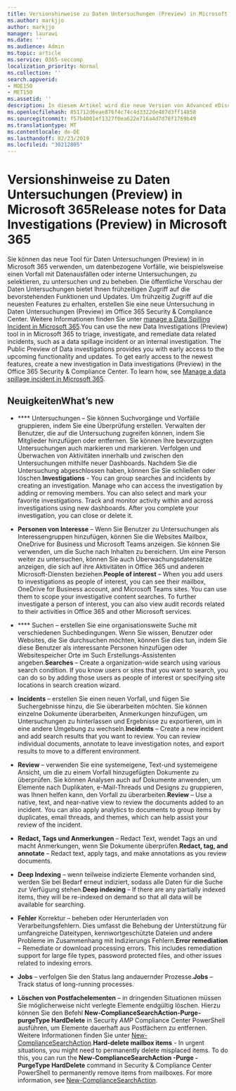 ```yaml
---
title: Versionshinweise zu Daten Untersuchungen (Preview) in Microsoft 365
ms.author: markjjo
author: markjjo
manager: laurawi
ms.date: ''
ms.audience: Admin
ms.topic: article
ms.service: O365-seccomp
localization_priority: Normal
ms.collection: ''
search.appverid:
- MOE150
- MET150
ms.assetid: ''
description: In diesem Artikel wird die neue Version von Advanced eDiscovery (Preview) in Microsoft 365 beschrieben.
ms.openlocfilehash: 851712d6eae876f4c74c4d3322de487d3ff14858
ms.sourcegitcommit: f57b4001ef1327f0ea622e716a4d7d78f1769b49
ms.translationtype: MT
ms.contentlocale: de-DE
ms.lasthandoff: 02/23/2019
ms.locfileid: "30212805"
---
```

# <a name="release-notes-for-data-investigations-preview-in-microsoft-365"></a><span data-ttu-id="331ad-103">Versionshinweise zu Daten Untersuchungen (Preview) in Microsoft 365</span><span class="sxs-lookup"><span data-stu-id="331ad-103">Release notes for Data Investigations (Preview) in Microsoft 365</span></span>

<span data-ttu-id="331ad-p101">Sie können das neue Tool für Daten Untersuchungen (Preview) in in Microsoft 365 verwenden, um datenbezogene Vorfälle, wie beispielsweise einen Vorfall mit Datenausfällen oder interne Untersuchungen, zu selektieren, zu untersuchen und zu beheben. Die öffentliche Vorschau der Daten Untersuchungen bietet Ihnen frühzeitigen Zugriff auf die bevorstehenden Funktionen und Updates. Um frühzeitig Zugriff auf die neuesten Features zu erhalten, erstellen Sie eine neue Untersuchung in Daten Untersuchungen (Preview) im Office 365 Security & Compliance Center. Weitere Informationen finden Sie unter [manage a Data Spilling Incident in Microsoft 365](manage-data-spillage-incidents.md).</span><span class="sxs-lookup"><span data-stu-id="331ad-p101">You can use the new Data Investigations (Preview) tool in in Microsoft 365 to triage, investigate, and remediate data related incidents, such as a data spillage incident or an internal investigation. The Public Preview of Data investigations provides you with early access to the upcoming functionality and updates. To get early access to the newest features, create a new investigation in Data investigations (Preview) in the Office 365 Security & Compliance Center. To learn how, see [Manage a data spillage incident in Microsoft 365](manage-data-spillage-incidents.md).</span></span>

## <a name="whats-new"></a><span data-ttu-id="331ad-108">Neuigkeiten</span><span class="sxs-lookup"><span data-stu-id="331ad-108">What’s new</span></span> 

- <span data-ttu-id="331ad-p102">\*\*\*\* Untersuchungen – Sie können Suchvorgänge und Vorfälle gruppieren, indem Sie eine Überprüfung erstellen. Verwalten der Benutzer, die auf die Untersuchung zugreifen können, indem Sie Mitglieder hinzufügen oder entfernen.  Sie können Ihre bevorzugten Untersuchungen auch markieren und markieren. Verfolgen und Überwachen von Aktivitäten innerhalb und zwischen den Untersuchungen mithilfe neuer Dashboards. Nachdem Sie die Untersuchung abgeschlossen haben, können Sie Sie schließen oder löschen.</span><span class="sxs-lookup"><span data-stu-id="331ad-p102">**Investigations** - You can group searches and incidents by creating an investigation. Manage who can access the investigation by adding or removing members.  You can also select and mark your favorite investigations. Track and monitor activity within and across investigations using new dashboards. After you complete your investigation, you can close or delete it.</span></span>

- <span data-ttu-id="331ad-p103">**Personen von Interesse** – Wenn Sie Benutzer zu Untersuchungen als Interessengruppen hinzufügen, können Sie die Websites Mailbox, OneDrive for Business und Microsoft Teams anzeigen. Sie können Sie verwenden, um die Suche nach Inhalten zu bereichern. Um eine Person weiter zu untersuchen, können Sie auch Überwachungsdatensätze anzeigen, die sich auf ihre Aktivitäten in Office 365 und anderen Microsoft-Diensten beziehen.</span><span class="sxs-lookup"><span data-stu-id="331ad-p103">**People of interest** – When you add users to investigations as people of interest, you can see their mailbox, OneDrive for Business account, and Microsoft Teams sites. You can use them to scope your investigative content searches. To further investigate a person of interest, you can also view audit records related to their activities in Office 365 and other Microsoft services.</span></span>

- <span data-ttu-id="331ad-p104">\*\*\*\* Suchen – erstellen Sie eine organisationsweite Suche mit verschiedenen Suchbedingungen. Wenn Sie wissen, Benutzer oder Websites, die Sie durchsuchen möchten, können Sie dies tun, indem Sie diese Benutzer als interessante Personen hinzufügen oder Websitespeicher Orte im Such Erstellungs-Assistenten angeben.</span><span class="sxs-lookup"><span data-stu-id="331ad-p104">**Searches** – Create a organization-wide search using various search condition. If you know users or sites that you want to search, you can do so by adding those users as people of interest or specifying site locations in search creation wizard.</span></span> 

- <span data-ttu-id="331ad-p105">**Incidents** – erstellen Sie einen neuen Vorfall, und fügen Sie Suchergebnisse hinzu, die Sie überarbeiten möchten. Sie können einzelne Dokumente überarbeiten, Anmerkungen hinzufügen, um Untersuchungen zu hinterlassen und Ergebnisse zu exportieren, um in eine andere Umgebung zu wechseln.</span><span class="sxs-lookup"><span data-stu-id="331ad-p105">**Incidents** – Create a new incident and add search results that you want to review. You can review individual documents, annotate to leave investigation notes, and export results to move to a different environment.</span></span> 

- <span data-ttu-id="331ad-p106">**Review** – verwenden Sie eine systemeigene, Text-und systemeigene Ansicht, um die zu einem Vorfall hinzugefügten Dokumente zu überprüfen. Sie können Analysen auch auf Dokumente anwenden, um Elemente nach Duplikaten, e-Mail-Threads und Designs zu gruppieren, was Ihnen helfen kann, den Vorfall zu überarbeiten.</span><span class="sxs-lookup"><span data-stu-id="331ad-p106">**Review** – Use a native, text, and near-native view to review the documents added to an incident. You can also apply analytics to documents to group items by duplicates, email threads, and themes, which can help assist your review of the incident.</span></span> 

- <span data-ttu-id="331ad-123">**Redact, Tags und Anmerkungen** – Redact Text, wendet Tags an und macht Anmerkungen, wenn Sie Dokumente überprüfen.</span><span class="sxs-lookup"><span data-stu-id="331ad-123">**Redact, tag, and annotate** – Redact text, apply tags, and make annotations as you review documents.</span></span>
  
- <span data-ttu-id="331ad-124">**Deep Indexing** – wenn teilweise indizierte Elemente vorhanden sind, werden Sie bei Bedarf erneut indiziert, sodass alle Daten für die Suche zur Verfügung stehen.</span><span class="sxs-lookup"><span data-stu-id="331ad-124">**Deep indexing** – If there are any partially indexed items, they will be re-indexed on demand so that all data will be available for searching.</span></span>

- <span data-ttu-id="331ad-p107">**Fehler** Korrektur – beheben oder Herunterladen von Verarbeitungsfehlern. Dies umfasst die Behebung der Unterstützung für umfangreiche Dateitypen, kennwortgeschützte Dateien und andere Probleme im Zusammenhang mit Indizierungs Fehlern.</span><span class="sxs-lookup"><span data-stu-id="331ad-p107">**Error remediation** – Remediate or download processing errors. This includes remediation support for large file types, password protected files, and other issues related to indexing errors.</span></span> 

- <span data-ttu-id="331ad-127">**Jobs** – verfolgen Sie den Status lang andauernder Prozesse.</span><span class="sxs-lookup"><span data-stu-id="331ad-127">**Jobs** – Track status of long-running processes.</span></span>

- <span data-ttu-id="331ad-p108">**Löschen von Postfachelementen** – in dringenden Situationen müssen Sie möglicherweise nicht verlegte Elemente endgültig löschen. Hierzu können Sie den Befehl **New-ComplianceSearchAction-Purge-purgeType HardDelete** in Security _AMP_ Compliance Center PowerShell ausführen, um Elemente dauerhaft aus Postfächern zu entfernen. Weitere Informationen finden Sie unter [New-ComplianceSearchAction](https://docs.microsoft.com/powershell/module/exchange/policy-and-compliance-content-search/new-compliancesearchaction).</span><span class="sxs-lookup"><span data-stu-id="331ad-p108">**Hard-delete mailbox items** - In urgent situations, you might need to permanently delete misplaced items. To do this, you can run the **New-ComplianceSearchAction -Purge -PurgeType HardDelete** command in Security & Compliance Center PowerShell to permanently remove items from mailboxes. For more information, see [New-ComplianceSearchAction](https://docs.microsoft.com/powershell/module/exchange/policy-and-compliance-content-search/new-compliancesearchaction).</span></span>
